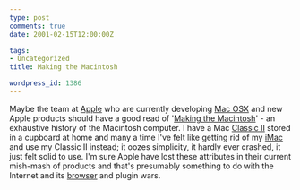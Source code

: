 ```yaml
---
type: post
comments: true
date: 2001-02-15T12:00:00Z

tags:
- Uncategorized
title: Making the Macintosh

wordpress_id: 1386
---
```


Maybe the team at [Apple](http://www.apple.com) who are currently developing [Mac OSX](http://www.apple.com/macosx/) and new Apple products should have a good read of  '[Making the Macintosh](http://library.stanford.edu/mac/index.html)' - an exhaustive history of the Macintosh computer. I have a Mac [Classic II](http://www.everymac.com/systems/apple/mac_classic/stats/mac_classic_ii.html) stored in a cupboard at home and many a time I've felt like getting rid of my [iMac](http://www.apple.com/imac/) and use my Classic II instead; it oozes simplicity, it hardly ever crashed, it just felt solid to use. I'm sure Apple have lost these attributes in their current mish-mash of products and that's presumably something to do with the Internet and its [browser](http://www.zdnet.com/anchordesk/stories/story/0,10738,2576415,00.html) and plugin wars. 
